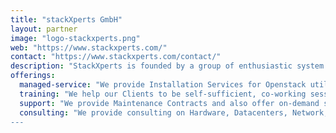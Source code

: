 ```yaml
---
title: "stackXperts GmbH"
layout: partner
image: "logo-stackxperts.png"
web: "https://www.stackxperts.com/"
contact: "https://www.stackxperts.com/contact/"
description: "StackXperts is founded by a group of enthusiastic system engineers with decades of experience in cloud computing, data centers, networking, and all facets of modern IT requirements. We install, maintain, and consult on public, private, and hybrid cloud setups, utilizing open-source solutions with a strong focus on avoiding vendor lock-in and ensuring cost-efficient environments. Our clients include major public cloud providers, financial institutions, research organizations, and industrial companies."
offerings:
  managed-service: "We provide Installation Services for Openstack utilizing OSISM and Ceph including Monitoring, Automation and Training. We also migrate from legacy Openstack Installations to new OSISM based Setups."
  training: "We help our Clients to be self-sufficient, co-working sessions on upgrade tasks, initial installations, workshops for certain sub components, backup strategies and so on."
  support: "We provide Maintenance Contracts and also offer on-demand support 24x7 for Openstack and Ceph with a 30 Minute maximum response time." 
  consulting: "We provide consulting on Hardware, Datacenters, Network, design of Architectures and general Openstack/Ceph Consulting.“
---
```

